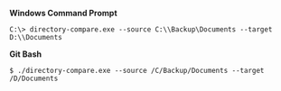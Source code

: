 
**Windows Command Prompt**
```
C:\> directory-compare.exe --source C:\\Backup\Documents --target D:\\Documents
```

**Git Bash**
```
$ ./directory-compare.exe --source /C/Backup/Documents --target /D/Documents
```